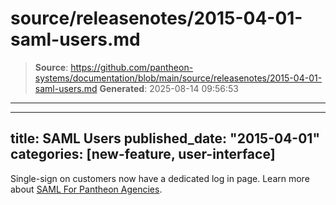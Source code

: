 # source/releasenotes/2015-04-01-saml-users.md

> **Source**: https://github.com/pantheon-systems/documentation/blob/main/source/releasenotes/2015-04-01-saml-users.md
> **Generated**: 2025-08-14 09:56:53

---

---
title: SAML Users
published_date: "2015-04-01"
categories: [new-feature, user-interface]
---
Single-sign on customers now have a dedicated log in page. Learn more about [SAML For Pantheon Agencies](/guides/sso).
